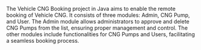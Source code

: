 The Vehicle CNG Booking project in Java aims to enable the remote booking of Vehicle CNG. It consists of three modules: Admin, CNG Pump, and User. The Admin module allows administrators to approve and delete CNG Pumps from the list, ensuring proper management and control. The other modules include functionalities for CNG Pumps and Users, facilitating a seamless booking process.





